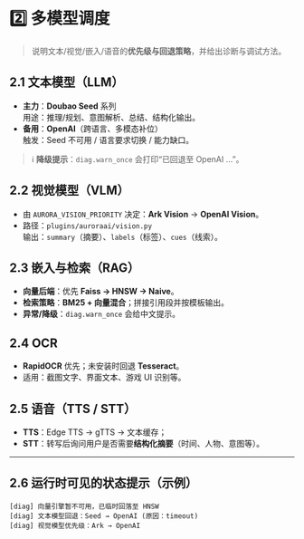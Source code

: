 # 2️⃣ 多模型调度

> 说明文本/视觉/嵌入/语音的**优先级与回退策略**，并给出诊断与调试方法。

## 2.1 文本模型（LLM）
- **主力**：**Doubao Seed** 系列  
  用途：推理/规划、意图解析、总结、结构化输出。
- **备用**：**OpenAI**（跨语言、多模态补位）  
  触发：Seed 不可用 / 语言要求切换 / 能力缺口。

> ℹ️ **降级提示**：`diag.warn_once` 会打印“已回退至 OpenAI …”。

## 2.2 视觉模型（VLM）
- 由 `AURORA_VISION_PRIORITY` 决定：**Ark Vision** → **OpenAI Vision**。
- 路径：`plugins/auroraai/vision.py`  
  输出：`summary`（摘要）、`labels`（标签）、`cues`（线索）。

## 2.3 嵌入与检索（RAG）
- **向量后端**：优先 **Faiss → HNSW → Naive**。  
- **检索策略**：**BM25 + 向量混合**；拼接引用段并按模板输出。
- **异常/降级**：`diag.warn_once` 会给中文提示。

## 2.4 OCR
- **RapidOCR** 优先；未安装时回退 **Tesseract**。  
- 适用：截图文字、界面文本、游戏 UI 识别等。

## 2.5 语音（TTS / STT）
- **TTS**：Edge TTS → gTTS → 文本缓存；  
- **STT**：转写后询问用户是否需要**结构化摘要**（时间、人物、意图等）。

---

## 2.6 运行时可见的状态提示（示例）
```text
[diag] 向量引擎暂不可用，已临时回落至 HNSW
[diag] 文本模型回退：Seed → OpenAI (原因：timeout)
[diag] 视觉模型优先级：Ark → OpenAI
